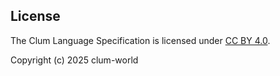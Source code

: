 ## License
The Clum Language Specification is licensed under [CC BY 4.0](LICENSE).

Copyright (c) 2025 clum-world